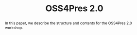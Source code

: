 ---
abstract: In this paper, we describe the structure and contents for the OSS4Pres 2.0
  workshop.
creators:
- Meister, Sam
- Dowding, Heidi
- Peltzman, Shira
- Wilson, Carl
date: null
document_url: https://services.phaidra.univie.ac.at/api/object/o:502835/download
grand_parent: iPRES
institutions: []
keywords: []
landing_page_url: https://phaidra.univie.ac.at/o:502835
language: eng
layout: publication
license: CC BY-NC-SA 3.0 AT
notes_url: null
parent: iPRES 2016
publication_type: workshop
size: 98888
slides_url: null
source_name: iPRES
stream_url: null
title: OSS4Pres 2.0
year: 2016
---